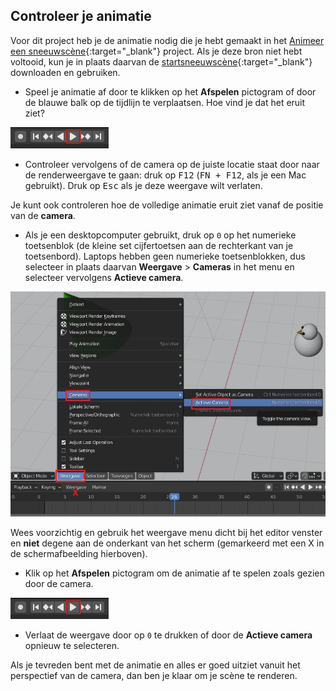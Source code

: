 ## Controleer je animatie

Voor dit project heb je de animatie nodig die je hebt gemaakt in het [Animeer een sneeuwscène](https://projects.raspberrypi.org/nl-NL/projects/blender-animate-snow-scene){:target="_blank"} project. Als je deze bron niet hebt voltooid, kun je in plaats daarvan de [startsneeuwscène](resources/starter-snow-scene.blend){:target="_blank"} downloaden en gebruiken.

+ Speel je animatie af door te klikken op het **Afspelen** pictogram of door de blauwe balk op de tijdlijn te verplaatsen. Hoe vind je dat het eruit ziet?

![Speel de animatie af](images/blender-play.png)

+ Controleer vervolgens of de camera op de juiste locatie staat door naar de renderweergave te gaan: druk op <kbd>F12</kbd> (<kbd>FN + F12</kbd>, als je een Mac gebruikt). Druk op <kbd>Esc</kbd> als je deze weergave wilt verlaten.

Je kunt ook controleren hoe de volledige animatie eruit ziet vanaf de positie van de **camera**.

+ Als je een desktopcomputer gebruikt, druk op `0` op het numerieke toetsenblok (de kleine set cijfertoetsen aan de rechterkant van je toetsenbord). Laptops hebben geen numerieke toetsenblokken, dus selecteer in plaats daarvan **Weergave** > **Cameras** in het menu en selecteer vervolgens **Actieve camera**.

![Selecteer weergave en vervolgens camera](images/select-view-camera.png)

Wees voorzichtig en gebruik het weergave menu dicht bij het editor venster en **niet** degene aan de onderkant van het scherm (gemarkeerd met een X in de schermafbeelding hierboven).

+ Klik op het **Afspelen** pictogram om de animatie af te spelen zoals gezien door de camera.

![Speel de animatie af](images/blender-play.png)

+ Verlaat de weergave door op `0` te drukken of door de **Actieve camera** opnieuw te selecteren.

Als je tevreden bent met de animatie en alles er goed uitziet vanuit het perspectief van de camera, dan ben je klaar om je scène te renderen.
